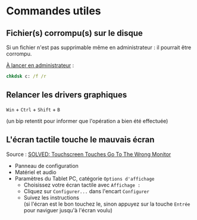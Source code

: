 # Commandes utiles

## Fichier(s) corrompu(s) sur le disque

Si un fichier n'est pas supprimable même en administrateur : il pourrait être corrompu.

[À lancer en administrateur](../RaccourcisClavier.md#Lancer-le-cmd-en-administrateur) :

```cmd
chkdsk c: /f /r
```

## Relancer les drivers graphiques

`Win` + `Ctrl` + `Shift` + `B`

(un bip retentit pour informer que l'opération a bien été effectuée)

## L'écran tactile touche le mauvais écran

Source : [SOLVED: Touchscreen Touches Go To The Wrong Monitor](https://www.urtech.ca/2014/04/solved-touchscreen-touches-go-to-the-wrong-monitor/)

- Panneau de configuration
- Matériel et audio
- Paramètres du Tablet PC, catégorie `Options d'affichage`
  - Choisissez votre écran tactile avec `Affichage :`
  - Cliquez sur `Configurer...` dans l'encart `Configurer`
  - Suivez les instructions  
  (si l'écran est le bon touchez le, sinon appuyez sur la touche `Entrée` pour naviguer jusqu'à l'écran voulu)
